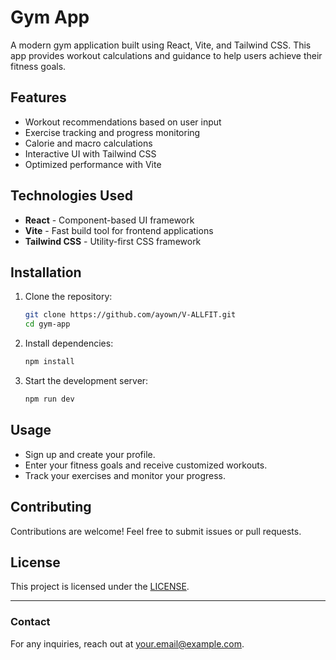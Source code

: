 # Gym App

A modern gym application built using React, Vite, and Tailwind CSS. This app provides workout calculations and guidance to help users achieve their fitness goals.

## Features

- Workout recommendations based on user input
- Exercise tracking and progress monitoring
- Calorie and macro calculations
- Interactive UI with Tailwind CSS
- Optimized performance with Vite

## Technologies Used

- **React** - Component-based UI framework
- **Vite** - Fast build tool for frontend applications
- **Tailwind CSS** - Utility-first CSS framework

## Installation

1. Clone the repository:
   ```bash
   git clone https://github.com/ayown/V-ALLFIT.git
   cd gym-app
   ```

2. Install dependencies:
   ```bash
   npm install
   ```

3. Start the development server:
   ```bash
   npm run dev
   ```

## Usage

- Sign up and create your profile.
- Enter your fitness goals and receive customized workouts.
- Track your exercises and monitor your progress.

## Contributing

Contributions are welcome! Feel free to submit issues or pull requests.

## License

This project is licensed under the [LICENSE](/LICENSE).

---

### Contact
For any inquiries, reach out at [your.email@example.com](mailto:bhattacharjeeayan93@gmail.com).

